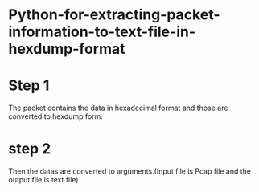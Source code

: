 # Python-for-extracting-packet-information-to-text-file-in-hexdump-format
# Step 1
The packet contains the data in hexadecimal format and those are converted to hexdump  form.

# step 2
Then the datas are converted to arguments.(Input file is Pcap file and the output file is text file)
